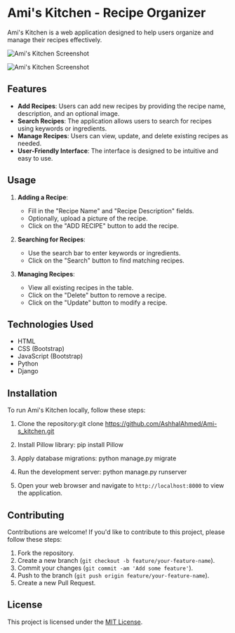 # Ami's Kitchen - Recipe Organizer

Ami's Kitchen is a web application designed to help users organize and manage their recipes effectively.

![Ami's Kitchen Screenshot](https://img.hotimg.com/WhatsApp-Image-2024-02-26-at-21.33.50.jpeg)

![Ami's Kitchen Screenshot](https://img.hotimg.com/WhatsApp-Image-2024-02-26-at-21.38.10.jpeg)

## Features

- **Add Recipes**: Users can add new recipes by providing the recipe name, description, and an optional image.
- **Search Recipes**: The application allows users to search for recipes using keywords or ingredients.
- **Manage Recipes**: Users can view, update, and delete existing recipes as needed.
- **User-Friendly Interface**: The interface is designed to be intuitive and easy to use.

## Usage

1. **Adding a Recipe**:
   - Fill in the "Recipe Name" and "Recipe Description" fields.
   - Optionally, upload a picture of the recipe.
   - Click on the "ADD RECIPE" button to add the recipe.

2. **Searching for Recipes**:
   - Use the search bar to enter keywords or ingredients.
   - Click on the "Search" button to find matching recipes.

3. **Managing Recipes**:
   - View all existing recipes in the table.
   - Click on the "Delete" button to remove a recipe.
   - Click on the "Update" button to modify a recipe.

## Technologies Used

- HTML
- CSS (Bootstrap)
- JavaScript (Bootstrap)
- Python
- Django

## Installation

To run Ami's Kitchen locally, follow these steps:

1. Clone the repository:git clone https://github.com/AshhalAhmed/Ami-s_kitchen.git


2. Install Pillow library: pip install Pillow

3. Apply database migrations: python manage.py migrate

4. Run the development server: python manage.py runserver


6. Open your web browser and navigate to `http://localhost:8000` to view the application.

## Contributing

Contributions are welcome! If you'd like to contribute to this project, please follow these steps:

1. Fork the repository.
2. Create a new branch (`git checkout -b feature/your-feature-name`).
3. Commit your changes (`git commit -am 'Add some feature'`).
4. Push to the branch (`git push origin feature/your-feature-name`).
5. Create a new Pull Request.

## License

This project is licensed under the [MIT License](LICENSE).









